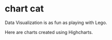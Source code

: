 # chart cat

Data Visualization is as fun as playing with Lego.

Here are charts created using Highcharts.